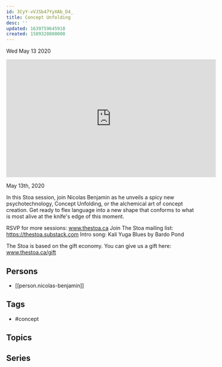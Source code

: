 ```yaml
---
id: 3CyY-vVJSb47YyXAb_D4_
title: Concept Unfolding
desc: ''
updated: 1639759645918
created: 1589320800000
---
```





Wed May 13 2020

<iframe width="560" height="315" src="https://www.youtube.com/embed/tr_WXuq38iE" title="Concept Unfolding w/ Nicolas Benjamin" frameborder="0" allow="accelerometer; autoplay; clipboard-write; encrypted-media; gyroscope; picture-in-picture" allowfullscreen ></iframe>

May 13th, 2020

In this Stoa session, join Nicolas Benjamin as he unveils a spicy new psychotechnology, Concept Unfolding, or the alchemical art of concept creation. Get ready to flex language into a new shape that conforms to what is most alive at the knife's edge of this moment.

RSVP for more sessions: www.thestoa.ca
Join The Stoa mailing list: https://thestoa.substack.com
Intro song: Kali Yuga Blues by Bardo Pond

The Stoa is based on the gift economy. You can give us a gift here: www.thestoa.ca/gift

## Persons

- [[person.nicolas-benjamin]]

## Tags

- #concept

## Topics



## Series



